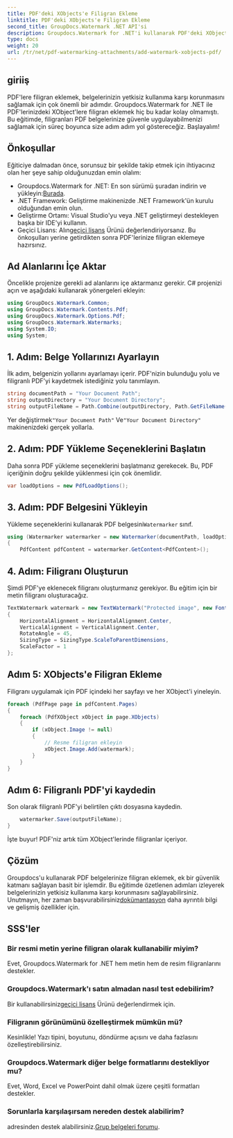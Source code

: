 ```yaml
---
title: PDF'deki XObjects'e Filigran Ekleme
linktitle: PDF'deki XObjects'e Filigran Ekleme
second_title: GroupDocs.Watermark .NET API'si
description: Groupdocs.Watermark for .NET'i kullanarak PDF'deki XObjects'e nasıl filigran ekleyeceğinizi öğrenin. Kolay uygulama için adım adım kılavuzumuzu izleyin.
type: docs
weight: 20
url: /tr/net/pdf-watermarking-attachments/add-watermark-xobjects-pdf/
---
```

## giriiş
PDF'lere filigran eklemek, belgelerinizin yetkisiz kullanıma karşı korunmasını sağlamak için çok önemli bir adımdır. Groupdocs.Watermark for .NET ile PDF'lerinizdeki XObject'lere filigran eklemek hiç bu kadar kolay olmamıştı. Bu eğitimde, filigranları PDF belgelerinize güvenle uygulayabilmenizi sağlamak için süreç boyunca size adım adım yol göstereceğiz. Başlayalım!
## Önkoşullar
Eğiticiye dalmadan önce, sorunsuz bir şekilde takip etmek için ihtiyacınız olan her şeye sahip olduğunuzdan emin olalım:
-  Groupdocs.Watermark for .NET: En son sürümü şuradan indirin ve yükleyin:[Burada](https://releases.groupdocs.com/Watermark/net/).
- .NET Framework: Geliştirme makinenizde .NET Framework'ün kurulu olduğundan emin olun.
- Geliştirme Ortamı: Visual Studio'yu veya .NET geliştirmeyi destekleyen başka bir IDE'yi kullanın.
-  Geçici Lisans: Alın[geçici lisans](https://purchase.groupdocs.com/temporary-license/) Ürünü değerlendiriyorsanız.
Bu önkoşulları yerine getirdikten sonra PDF'lerinize filigran eklemeye hazırsınız.
## Ad Alanlarını İçe Aktar
Öncelikle projenize gerekli ad alanlarını içe aktarmanız gerekir. C# projenizi açın ve aşağıdaki kullanarak yönergeleri ekleyin:
```csharp
using GroupDocs.Watermark.Common;
using GroupDocs.Watermark.Contents.Pdf;
using GroupDocs.Watermark.Options.Pdf;
using GroupDocs.Watermark.Watermarks;
using System.IO;
using System;
```
## 1. Adım: Belge Yollarınızı Ayarlayın
İlk adım, belgenizin yollarını ayarlamayı içerir. PDF'nizin bulunduğu yolu ve filigranlı PDF'yi kaydetmek istediğiniz yolu tanımlayın.
```csharp
string documentPath = "Your Document Path";
string outputDirectory = "Your Document Directory";
string outputFileName = Path.Combine(outputDirectory, Path.GetFileName(documentPath));
```
 Yer değiştirmek`"Your Document Path"` Ve`"Your Document Directory"` makinenizdeki gerçek yollarla.
## 2. Adım: PDF Yükleme Seçeneklerini Başlatın
Daha sonra PDF yükleme seçeneklerini başlatmanız gerekecek. Bu, PDF içeriğinin doğru şekilde yüklenmesi için çok önemlidir.
```csharp
var loadOptions = new PdfLoadOptions();
```
## 3. Adım: PDF Belgesini Yükleyin
Yükleme seçeneklerini kullanarak PDF belgesini`Watermarker` sınıf.
```csharp
using (Watermarker watermarker = new Watermarker(documentPath, loadOptions))
{
    PdfContent pdfContent = watermarker.GetContent<PdfContent>();
```
## 4. Adım: Filigranı Oluşturun
Şimdi PDF'ye eklenecek filigranı oluşturmanız gerekiyor. Bu eğitim için bir metin filigranı oluşturacağız.
```csharp
TextWatermark watermark = new TextWatermark("Protected image", new Font("Arial", 8))
{
    HorizontalAlignment = HorizontalAlignment.Center,
    VerticalAlignment = VerticalAlignment.Center,
    RotateAngle = 45,
    SizingType = SizingType.ScaleToParentDimensions,
    ScaleFactor = 1
};
```
## Adım 5: XObjects'e Filigran Ekleme
Filigranı uygulamak için PDF içindeki her sayfayı ve her XObject'i yineleyin.
```csharp
foreach (PdfPage page in pdfContent.Pages)
{
    foreach (PdfXObject xObject in page.XObjects)
    {
        if (xObject.Image != null)
        {
            // Resme filigran ekleyin
            xObject.Image.Add(watermark);
        }
    }
}
```
## Adım 6: Filigranlı PDF'yi kaydedin
Son olarak filigranlı PDF'yi belirtilen çıktı dosyasına kaydedin.
```csharp
    watermarker.Save(outputFileName);
}
```
İşte buyur! PDF'niz artık tüm XObject'lerinde filigranlar içeriyor.
## Çözüm
 Groupdocs'u kullanarak PDF belgelerinize filigran eklemek, ek bir güvenlik katmanı sağlayan basit bir işlemdir. Bu eğitimde özetlenen adımları izleyerek belgelerinizin yetkisiz kullanıma karşı korunmasını sağlayabilirsiniz. Unutmayın, her zaman başvurabilirsiniz[dokümantasyon](https://reference.groupdocs.com/Watermark/net/) daha ayrıntılı bilgi ve gelişmiş özellikler için.
## SSS'ler
### Bir resmi metin yerine filigran olarak kullanabilir miyim?
Evet, Groupdocs.Watermark for .NET hem metin hem de resim filigranlarını destekler.
### Groupdocs.Watermark'ı satın almadan nasıl test edebilirim?
 Bir kullanabilirsiniz[geçici lisans](https://purchase.groupdocs.com/temporary-license/) Ürünü değerlendirmek için.
### Filigranın görünümünü özelleştirmek mümkün mü?
Kesinlikle! Yazı tipini, boyutunu, döndürme açısını ve daha fazlasını özelleştirebilirsiniz.
### Groupdocs.Watermark diğer belge formatlarını destekliyor mu?
Evet, Word, Excel ve PowerPoint dahil olmak üzere çeşitli formatları destekler.
### Sorunlarla karşılaşırsam nereden destek alabilirim?
 adresinden destek alabilirsiniz.[Grup belgeleri forumu](https://forum.groupdocs.com/c/watermark/19).